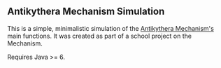 ## Antikythera Mechanism Simulation

This is a simple, minimalistic simulation of the [Antikythera Mechanism's](https://en.wikipedia.org/wiki/Antikythera_mechanism)
main functions. It was created as part of a school project on the Mechanism.

Requires Java >= 6.
